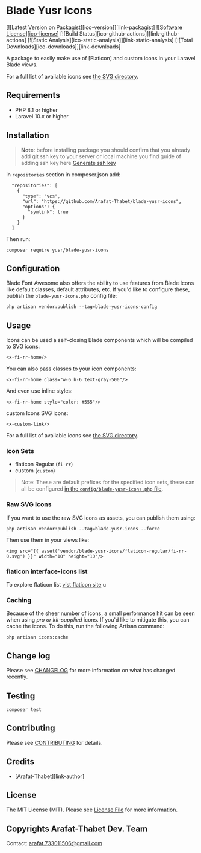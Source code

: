 # Blade Yusr Icons

[![Latest Version on Packagist][ico-version]][link-packagist]
[![Software License][ico-license]](LICENSE.md)
[![Build Status][ico-github-actions]][link-github-actions]
[![Static Analysis][ico-static-analysis]][link-static-analysis]
[![Total Downloads][ico-downloads]][link-downloads]

A package to easily make use of [Flaticon] and custom icons in your Laravel Blade views.

For a full list of available icons see [the SVG directory](./resources/svg).


## Requirements

- PHP 8.1 or higher
- Laravel 10.x or higher

## Installation

> **Note**: before installing package you should confirm that you already add git ssh key to your server or local machine
> you find guide of adding ssh key here [Generate ssh key](https://docs.gitlab.com/ee/ssh/)

in `repositories` section in composer.json add:

```
  "repositories": [
    {
      "type": "vcs",
      "url": "https://github.com/Arafat-Thabet/blade-yusr-icons",
      "options": {
        "symlink": true
      }
    }
  ]
```

Then run:

```
composer require yusr/blade-yusr-icons
```

## Configuration

Blade Font Awesome also offers the ability to use features from Blade Icons like default classes, default attributes, etc. If you'd like to configure these, publish the `blade-yusr-icons.php` config file:

```shell
php artisan vendor:publish --tag=blade-yusr-icons-config
```

## Usage

Icons can be used a self-closing Blade components which will be compiled to SVG icons:

```blade
<x-fi-rr-home/>
```

You can also pass classes to your icon components:

```blade
<x-fi-rr-home class="w-6 h-6 text-gray-500"/>
```

And even use inline styles:

```blade
<x-fi-rr-home style="color: #555"/>
```

custom Icons SVG icons:

```blade
<x-custom-link/>
```
For a full list of available icons see [the SVG directory](resources/svg).

### Icon Sets
- flaticon  Regular (`fi-rr`)
- custom (`custom`)
> Note: These are default prefixes for the specified icon sets, these can all be configured [in the `config/blade-yusr-icons.php` file](config/blade-yusr-icons.php).

### Raw SVG Icons

If you want to use the raw SVG icons as assets, you can publish them using:

```shell
php artisan vendor:publish --tag=blade-yusr-icons --force
```

Then use them in your views like:

```blade
<img src="{{ asset('vendor/blade-yusr-icons/flaticon-regular/fi-rr-0.svg') }}" width="10" height="10"/>
```

### flaticon interface-icons list


To explore flaticon list [vist flaticon site](https://www.flaticon.com/uicons/interface-icons) u


### Caching

Because of the sheer number of icons, a small performance hit can be seen when using *pro or kit-supplied* icons. If you'd like to mitigate this, you can cache the icons. To do this, run the following Artisan command:

```shell
php artisan icons:cache
```

## Change log

Please see [CHANGELOG](CHANGELOG.md) for more information on what has changed recently.

## Testing

```shell
composer test
```

## Contributing

Please see [CONTRIBUTING](.github/CONTRIBUTING.md) for details.


## Credits

- [Arafat-Thabet][link-author]

## License

The MIT License (MIT). Please see [License File](LICENSE.md) for more information.


## Copyrights Arafat-Thabet Dev. Team

Contact: arafat.733011506@gmail.com